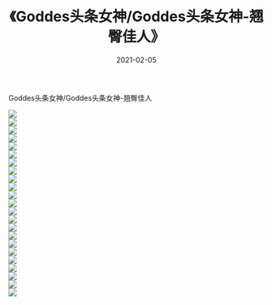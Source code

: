 ﻿---
layout: post
title:  《Goddes头条女神/Goddes头条女神-翘臀佳人》
date:   2021-02-05
img: http://img.660000.xyz/Sharelink/网络美图/2021/Goddes头条女神/Goddes头条女神-翘臀佳人/000.jpg
categories: [美女, 清纯, 唯美]
---

Goddes头条女神/Goddes头条女神-翘臀佳人

 ![](http://img.660000.xyz/Sharelink/网络美图/2021/Goddes头条女神/Goddes头条女神-翘臀佳人/001.jpg) <br>![](http://img.660000.xyz/Sharelink/网络美图/2021/Goddes头条女神/Goddes头条女神-翘臀佳人/002.jpg) <br>![](http://img.660000.xyz/Sharelink/网络美图/2021/Goddes头条女神/Goddes头条女神-翘臀佳人/003.jpg) <br>![](http://img.660000.xyz/Sharelink/网络美图/2021/Goddes头条女神/Goddes头条女神-翘臀佳人/004.jpg) <br>![](http://img.660000.xyz/Sharelink/网络美图/2021/Goddes头条女神/Goddes头条女神-翘臀佳人/005.jpg) <br>![](http://img.660000.xyz/Sharelink/网络美图/2021/Goddes头条女神/Goddes头条女神-翘臀佳人/006.jpg) <br>![](http://img.660000.xyz/Sharelink/网络美图/2021/Goddes头条女神/Goddes头条女神-翘臀佳人/007.jpg) <br>![](http://img.660000.xyz/Sharelink/网络美图/2021/Goddes头条女神/Goddes头条女神-翘臀佳人/008.jpg) <br>![](http://img.660000.xyz/Sharelink/网络美图/2021/Goddes头条女神/Goddes头条女神-翘臀佳人/009.jpg) <br>![](http://img.660000.xyz/Sharelink/网络美图/2021/Goddes头条女神/Goddes头条女神-翘臀佳人/010.jpg) <br>![](http://img.660000.xyz/Sharelink/网络美图/2021/Goddes头条女神/Goddes头条女神-翘臀佳人/011.jpg) <br>![](http://img.660000.xyz/Sharelink/网络美图/2021/Goddes头条女神/Goddes头条女神-翘臀佳人/012.jpg) <br>![](http://img.660000.xyz/Sharelink/网络美图/2021/Goddes头条女神/Goddes头条女神-翘臀佳人/013.jpg) <br>![](http://img.660000.xyz/Sharelink/网络美图/2021/Goddes头条女神/Goddes头条女神-翘臀佳人/014.jpg) <br>![](http://img.660000.xyz/Sharelink/网络美图/2021/Goddes头条女神/Goddes头条女神-翘臀佳人/015.jpg) <br>![](http://img.660000.xyz/Sharelink/网络美图/2021/Goddes头条女神/Goddes头条女神-翘臀佳人/016.jpg) <br>![](http://img.660000.xyz/Sharelink/网络美图/2021/Goddes头条女神/Goddes头条女神-翘臀佳人/017.jpg) <br>![](http://img.660000.xyz/Sharelink/网络美图/2021/Goddes头条女神/Goddes头条女神-翘臀佳人/018.jpg) <br>![](http://img.660000.xyz/Sharelink/网络美图/2021/Goddes头条女神/Goddes头条女神-翘臀佳人/019.jpg) <br>![](http://img.660000.xyz/Sharelink/网络美图/2021/Goddes头条女神/Goddes头条女神-翘臀佳人/020.jpg) <br>![](http://img.660000.xyz/Sharelink/网络美图/2021/Goddes头条女神/Goddes头条女神-翘臀佳人/021.jpg) <br>![](http://img.660000.xyz/Sharelink/网络美图/2021/Goddes头条女神/Goddes头条女神-翘臀佳人/022.jpg) <br>![](http://img.660000.xyz/Sharelink/网络美图/2021/Goddes头条女神/Goddes头条女神-翘臀佳人/023.jpg) <br>